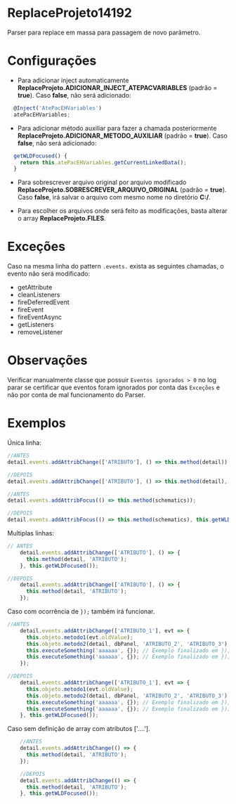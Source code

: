 
# ReplaceProjeto14192
Parser para replace em massa para passagem de novo parâmetro.

# Configurações
   - Para adicionar inject automaticamente **ReplaceProjeto.ADICIONAR_INJECT_ATEPACVARIABLES** (padrão = **true**). Caso **false**, não será adicionado:
```javascript
  @Inject('AtePacEHVariables')
  atePacEHVariables;
```

   - Para adicionar método auxiliar para fazer a chamada posteriormente **ReplaceProjeto.ADICIONAR_METODO_AUXILIAR** (padrão = **true**). Caso **false**, não será adicionado:
```javascript
  getWLDFocused() {
    return this.atePacEHVariables.getCurrentLinkedData();
  }
```

   - Para sobrescrever arquivo original por arquivo modificado **ReplaceProjeto.SOBRESCREVER_ARQUIVO_ORIGINAL** (padrão = **true**). Caso **false**, irá salvar o arquivo com mesmo nome no diretório **C:/**.

   - Para escolher os arquivos onde será feito as modificações, basta alterar o array **ReplaceProjeto.FILES**.

# Exceções
Caso na mesma linha do pattern ```.events.``` exista as seguintes chamadas, o evento não será modificado:
   - getAttribute 
   - cleanListeners
   - fireDeferredEvent
   - fireEvent
   - fireEventAsync
   - getListeners
   - removeListener

# Observações
Verificar manualmente classe que possuir ```Eventos ignorados > 0``` no log parar se certificar que eventos foram ignorados por conta das ```Exceções``` e não por conta de mal funcionamento do Parser.

# Exemplos
Única linha:
```javascript
//ANTES
detail.events.addAttribChange(['ATRIBUTO'], () => this.method(detail));

//DEPOIS
detail.events.addAttribChange(['ATRIBUTO'], () => this.method(detail), this.getWLDFocused());
```

```javascript
//ANTES
detail.events.addAttribFocus(() => this.method(schematics));

//DEPOIS
detail.events.addAttribFocus(() => this.method(schematics), this.getWLDFocused());
```

Multiplas linhas:
```javascript
// ANTES
    detail.events.addAttribChange(['ATRIBUTO'], () => {
      this.method(detail, 'ATRIBUTO');
    }, this.getWLDFocused());

//DEPOIS
    detail.events.addAttribChange(['ATRIBUTO'], () => {
      this.method(detail, 'ATRIBUTO');
    });
```

Caso com ocorrência de ```});``` também irá funcionar.
```javascript
//ANTES
    detail.events.addAttribChange(['ATRIBUTO_1'], evt => {
      this.objeto.metodo1(evt.oldValue);
      this.objeto.metodo2(detail, dbPanel, 'ATRIBUTO_2', 'ATRIBUTO_3');
      this.executeSomething('aaaaaa', {}); // Exemplo finalizado em });
      this.executeSomething('aaaaaa', {}); // Exemplo finalizado em });
    });

//DEPOIS
    detail.events.addAttribChange(['ATRIBUTO_1'], evt => {
      this.objeto.metodo1(evt.oldValue);
      this.objeto.metodo2(detail, dbPanel, 'ATRIBUTO_2', 'ATRIBUTO_3');
      this.executeSomething('aaaaaa', {}); // Exemplo finalizado em });
      this.executeSomething('aaaaaa', {}); // Exemplo finalizado em });
    }, this.getWLDFocused());
```

Caso sem definição de array com atributos ['....'].
```javascript
    //ANTES
    detail.events.addAttribChange(() => {
      this.method(detail, 'ATRIBUTO');
    });

    //DEPOIS
    detail.events.addAttribChange(() => {
      this.method(detail, 'ATRIBUTO');
    }, this.getWLDFocused());
```
